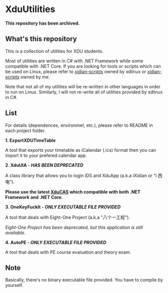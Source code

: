 # XduUtilities

**This repository has been archived.**

## What's this repository
This is a collection of utilities for XDU students.

Most of utilities are written in C# with .NET Framework  while some compatible with .NET Core. If you are looking for tools or scripts which can be used on Linux, please refer to [xidian-scripts](https://github.com/xdlinux/xidian-scripts "xidian-scripts") owned by xdlinux or [xidian-scripts](https://github.com/Robotxm/xidian-scripts "xidian-scripts") owned by me.

Note that not all of my utilities will be re-written in other languages in order to run on Linux. Similarly, I will not re-write all of utilities provided by xdlinux in C#.

## List
For details (dependences, environmet, etc.), please refer to README in each project folder.

**1. ExportXDUTimeTable**

A tool that exports your timetable as iCalendar (.ics) format then you can import it to your prefered calendar app.

**2. XduUIA - *HAS BEEN DEPRECATED***

A class library that allows you to login IDS and XduApp (a.k.a iXidian or “i 西电”).

**Please use the latest [XduCAS](https://github.com/Robotxm/XduCAS "XduCAS") which compatible with both .NET Framework and .NET Core.**

**3. OneKeyFuckIt - *ONLY EXECUTABLE FILE PROVIDED***

A tool that deals with Eight-One Project (a.k.a "八个一工程").

*Eight-One Project has been deprecated, but this application is still available.*

**4. AutoPE - *ONLY EXECUTABLE FILE PROVIDED***

A tool that deals with PE course evaluation and theory exam.

## Note
Basically, there's no binary executable file provided. You have to compile by yourself.

